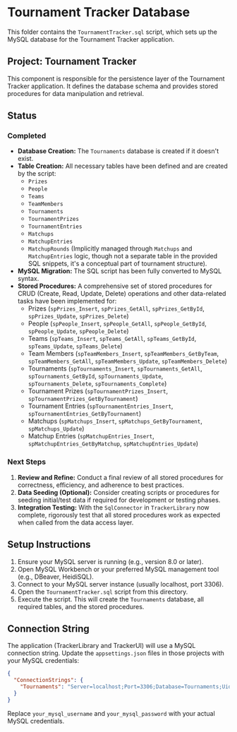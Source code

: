 # Tournament Tracker Database

This folder contains the `TournamentTracker.sql` script, which sets up the MySQL database for the Tournament Tracker application.

## Project: Tournament Tracker

This component is responsible for the persistence layer of the Tournament Tracker application. It defines the database schema and provides stored procedures for data manipulation and retrieval.

## Status

### Completed

*   **Database Creation:** The `Tournaments` database is created if it doesn't exist.
*   **Table Creation:** All necessary tables have been defined and are created by the script:
    *   `Prizes`
    *   `People`
    *   `Teams`
    *   `TeamMembers`
    *   `Tournaments`
    *   `TournamentPrizes`
    *   `TournamentEntries`
    *   `Matchups`
    *   `MatchupEntries`
    *   `MatchupRounds` (Implicitly managed through `Matchups` and `MatchupEntries` logic, though not a separate table in the provided SQL snippets, it's a conceptual part of tournament structure).
*   **MySQL Migration:** The SQL script has been fully converted to MySQL syntax.
*   **Stored Procedures:** A comprehensive set of stored procedures for CRUD (Create, Read, Update, Delete) operations and other data-related tasks have been implemented for:
    *   Prizes (`spPrizes_Insert`, `spPrizes_GetAll`, `spPrizes_GetById`, `spPrizes_Update`, `spPrizes_Delete`)
    *   People (`spPeople_Insert`, `spPeople_GetAll`, `spPeople_GetById`, `spPeople_Update`, `spPeople_Delete`)
    *   Teams (`spTeams_Insert`, `spTeams_GetAll`, `spTeams_GetById`, `spTeams_Update`, `spTeams_Delete`)
    *   Team Members (`spTeamMembers_Insert`, `spTeamMembers_GetByTeam`, `spTeamMembers_GetAll`, `spTeamMembers_Update`, `spTeamMembers_Delete`)
    *   Tournaments (`spTournaments_Insert`, `spTournaments_GetAll`, `spTournaments_GetById`, `spTournaments_Update`, `spTournaments_Delete`, `spTournaments_Complete`)
    *   Tournament Prizes (`spTournamentPrizes_Insert`, `spTournamentPrizes_GetByTournament`)
    *   Tournament Entries (`spTournamentEntries_Insert`, `spTournamentEntries_GetByTournament`)
    *   Matchups (`spMatchups_Insert`, `spMatchups_GetByTournament`, `spMatchups_Update`)
    *   Matchup Entries (`spMatchupEntries_Insert`, `spMatchupEntries_GetByMatchup`, `spMatchupEntries_Update`)

### Next Steps

1.  **Review and Refine:** Conduct a final review of all stored procedures for correctness, efficiency, and adherence to best practices.
2.  **Data Seeding (Optional):** Consider creating scripts or procedures for seeding initial/test data if required for development or testing phases.
3.  **Integration Testing:** With the `SqlConnector` in `TrackerLibrary` now complete, rigorously test that all stored procedures work as expected when called from the data access layer.

## Setup Instructions

1.  Ensure your MySQL server is running (e.g., version 8.0 or later).
2.  Open MySQL Workbench or your preferred MySQL management tool (e.g., DBeaver, HeidiSQL).
3.  Connect to your MySQL server instance (usually localhost, port 3306).
4.  Open the `TournamentTracker.sql` script from this directory.
5.  Execute the script. This will create the `Tournaments` database, all required tables, and the stored procedures.

## Connection String

The application (TrackerLibrary and TrackerUI) will use a MySQL connection string. Update the `appsettings.json` files in those projects with your MySQL credentials:

```json
{
  "ConnectionStrings": {
    "Tournaments": "Server=localhost;Port=3306;Database=Tournaments;Uid=your_mysql_username;Pwd=your_mysql_password;"
  }
}
```

Replace `your_mysql_username` and `your_mysql_password` with your actual MySQL credentials.
